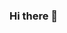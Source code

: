 ### Hi there 👋

<!--
**Luigi2568/Luigi2568** is a ✨ _special_ ✨ repository because its `README.md` (this file) appears on your GitHub profile.

Here are some ideas to get you started:
UC
- 🔭 I’m currently working on ...
- 🌱 I’m currently learning ...
- 👯 I’m looking to collaborate on ...
- 🤔 I’m looking for help with ...
- 💬 Ask me about ...
- 📫 How to reach me: ...
- 😄 Pronouns: ...
- ⚡ Fun fact: ...
-->

